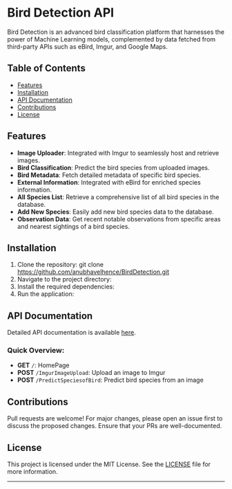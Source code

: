 # Bird Detection API

Bird Detection is an advanced bird classification platform that harnesses the power of Machine Learning models, complemented by data fetched from third-party APIs such as eBird, Imgur, and Google Maps.

## Table of Contents
- [Features](#features)
- [Installation](#installation)
- [API Documentation](#api-documentation)
- [Contributions](#contributions)
- [License](#license)

## Features
- **Image Uploader**: Integrated with Imgur to seamlessly host and retrieve images.
- **Bird Classification**: Predict the bird species from uploaded images.
- **Bird Metadata**: Fetch detailed metadata of specific bird species.
- **External Information**: Integrated with eBird for enriched species information.
- **All Species List**: Retrieve a comprehensive list of all bird species in the database.
- **Add New Species**: Easily add new bird species data to the database.
- **Observation Data**: Get recent notable observations from specific areas and nearest sightings of a bird species.

## Installation
1. Clone the repository:
git clone https://github.com/anubhavelhence/BirdDetection.git
2. Navigate to the project directory:
3. Install the required dependencies:
4. Run the application:


## API Documentation

Detailed API documentation is available [here](link-to-your-api-documentation).

### Quick Overview:

- **GET** `/`: HomePage
- **POST** `/ImgurImageUpload`: Upload an image to Imgur
- **POST** `/PredictSpeciesofBird`: Predict bird species from an image


## Contributions

Pull requests are welcome! For major changes, please open an issue first to discuss the proposed changes. Ensure that your PRs are well-documented.

## License

This project is licensed under the MIT License. See the [LICENSE](./LICENSE) file for more information.

---
